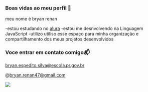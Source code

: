 ### Boas vidas ao meu perfil 💙

meu nome é bryan renan

-estou estudando no [alura](htts:www.aluracom.br)
-estou me desnvolvendo na Linguagem JavaScript
-utilizo utiliso esse espaço para minha organização e compartilhamento dos meus projetos desenvolvidos

### Voce entrar em contato comigo📬

bryan.espedito.silva@escola.pr.gov.br

@bryan.renan47@gmail.com

![](https://media.tenor.com/W7g4Ay3jTCAAAAAd/nanno.gif)
